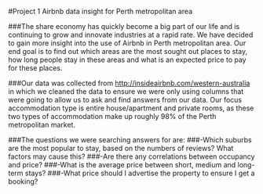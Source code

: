 #Project 1 Airbnb data insight for Perth metropolitan area

###The share economy has quickly become a big part of our life and is continuing to grow and innovate industries at a rapid rate. We have decided to gain more insight into the use of Airbnb in Perth metropolitan area. Our end goal is to find out which areas are the most sought out places to stay, how long people stay in these areas and what is an expected price to pay for these places.

###Our data was collected from http://insideairbnb.com/western-australia in which we cleaned the data to ensure we were only using columns that were going to allow us to ask and find answers from our data. Our focus accommodation type is entire house/apartment and private rooms, as these two types of accommodation make up roughly 98% of the Perth metropolitan market. 

###The questions we were searching answers for are:
###-Which suburbs are the most popular to stay, based on the numbers of reviews? What factors may cause this?
###-Are there any correlations between occupancy and price?
###-What is the average price between short, medium and long-term stays?
###-What price should I advertise the property to ensure I get a booking?
